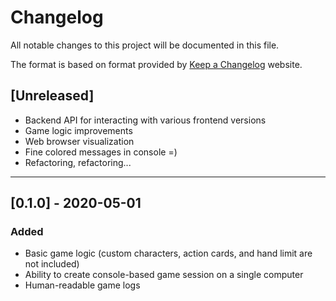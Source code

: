 # Changelog
All notable changes to this project will be documented in this file.

The format is based on format provided by [Keep a Changelog](https://keepachangelog.com) website.

## [Unreleased]
- Backend API for interacting with various frontend versions
- Game logic improvements
- Web browser visualization
- Fine colored messages in console =)
- Refactoring, refactoring...

---

## [0.1.0] - 2020-05-01
### Added
- Basic game logic (custom characters, action cards, and hand limit are not included)
- Ability to create console-based game session on a single computer
- Human-readable game logs

